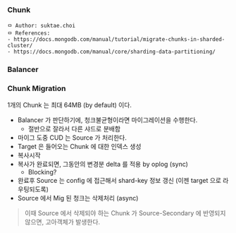 ### Chunk

```
ㅁ Author: suktae.choi
ㅁ References:
- https://docs.mongodb.com/manual/tutorial/migrate-chunks-in-sharded-cluster/
- https://docs.mongodb.com/manual/core/sharding-data-partitioning/
```

### Balancer

### Chunk Migration

1개의 Chunk 는 최대 64MB (by default) 이다.

- Balancer 가 판단하기에, 청크불균형이라면 마이그레이션을 수행한다.
  - 절반으로 잘라서 다른 샤드로 분배함
- 마이그 도중 CUD 는 Source 가 처리한다.
- Target 은 들어오는 Chunk 에 대한 인덱스 생성
- 복사시작
- 복사가 완료되면, 그동안의 변경분 delta 를 적용 by oplog (sync)
  - Blocking?
- 완료후 Source 는 config 에 접근해서 shard-key 정보 갱신 (이젠 target 으로 라우팅되도록)
- Source 에서 Mig 된 청크는 삭제처리  (async)

> 이때 Source 에서 삭제되야 하는 Chunk 가 Source-Secondary 에 반영되지 않으면, 고아객체가 발생한다.